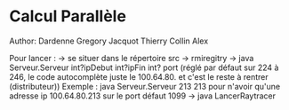 # Calcul Parallèle

Author:
Dardenne Gregory
Jacquot Thierry
Collin Alex

Pour lancer : 
-> se situer dans le répertoire src
-> rmiregitry
-> java Serveur.Serveur int?ipDebut int?ipFin int? port (réglé par défaut sur 224 à 246, le code autocomplète juste le 100.64.80. et c'est le reste à rentrer (distributeur)) Exemple : java Serveur.Serveur 213 213 pour n'avoir qu'une adresse ip 100.64.80.213 sur le port défaut 1099
-> java LancerRaytracer